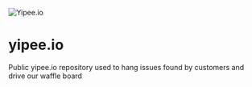 ![Yipee.io](http://yipee.io/wp-content/uploads/2017/02/yipee_logo_blue.svg)

# yipee.io  
Public yipee.io repository used to hang issues found by customers and drive our waffle board

